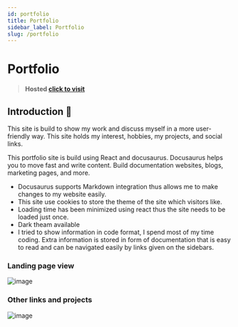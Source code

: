 ```yaml
---
id: portfolio
title: Portfolio
sidebar_label: Portfolio
slug: /portfolio
---
```

# Portfolio

> **Hosted [click to visit](https://kdsinghcoder.github.io/)**

## Introduction 👀

This site is build to show my work and discuss myself in a more user-friendly way. This site holds my interest, hobbies, my projects, and social links.

This portfolio site is build using React and docusaurus. Docusaurus helps you to move fast and write content. Build documentation websites, blogs, marketing pages, and more.

- Docusaurus supports Markdown integration thus allows me to make changes to my website easily.
- This site use cookies to store the theme of the site which visitors like.
- Loading time has been minimized using react thus the site needs to be loaded just once.
- Dark theam available
- I tried to show information in code format, I spend most of my time coding. Extra information is stored in form of documentation that is easy to read and can be navigated easily   by links given on the sidebars.

### Landing page view

![image](https://i.imgur.com/TFWegIC.png)

### Other links and projects
![image](https://i.imgur.com/ZV38SRo.png)


